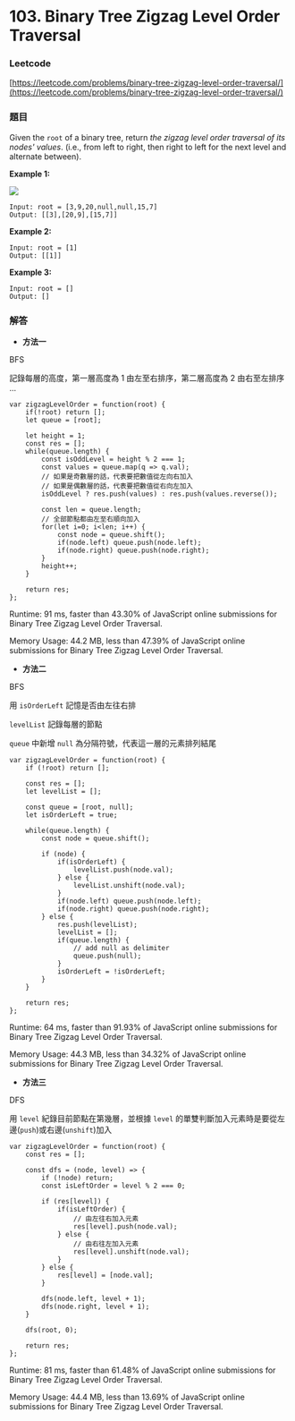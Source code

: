 # 103. Binary Tree Zigzag Level Order Traversal

### Leetcode

[https://leetcode.com/problems/binary-tree-zigzag-level-order-traversal/](https://leetcode.com/problems/binary-tree-zigzag-level-order-traversal/)

### 題目

Given the `root` of a binary tree, return _the zigzag level order traversal of its nodes' values_. (i.e., from left to right, then right to left for the next level and alternate between).

&#x20;

**Example 1:**

![](https://assets.leetcode.com/uploads/2021/02/19/tree1.jpg)

```
Input: root = [3,9,20,null,null,15,7]
Output: [[3],[20,9],[15,7]]
```

**Example 2:**

```
Input: root = [1]
Output: [[1]]
```

**Example 3:**

```
Input: root = []
Output: []
```

### 解答 <a href="#ti-jie" id="ti-jie"></a>

* **方法一**

BFS

記錄每層的高度，第一層高度為 1 由左至右排序，第二層高度為 2 由右至左排序 ...

```
var zigzagLevelOrder = function(root) {
    if(!root) return [];
    let queue = [root];
    
    let height = 1;
    const res = [];
    while(queue.length) {
        const isOddLevel = height % 2 === 1;
        const values = queue.map(q => q.val);
        // 如果是奇數層的話，代表要把數值從左向右加入
        // 如果是偶數層的話，代表要把數值從右向左加入
        isOddLevel ? res.push(values) : res.push(values.reverse());
        
        const len = queue.length;
        // 全部節點都由左至右順向加入
        for(let i=0; i<len; i++) {
            const node = queue.shift();
            if(node.left) queue.push(node.left);
            if(node.right) queue.push(node.right);
        }
        height++;
    }
    
    return res;
};
```

Runtime: 91 ms, faster than 43.30% of JavaScript online submissions for Binary Tree Zigzag Level Order Traversal.

Memory Usage: 44.2 MB, less than 47.39% of JavaScript online submissions for Binary Tree Zigzag Level Order Traversal.

* **方法二**

BFS

用 `isOrderLeft` 記憶是否由左往右排

`levelList` 記錄每層的節點

`queue` 中新增 `null` 為分隔符號，代表這一層的元素排列結尾&#x20;

```
var zigzagLevelOrder = function(root) {
    if (!root) return [];
    
    const res = [];
    let levelList = [];
    
    const queue = [root, null];
    let isOrderLeft = true;
    
    while(queue.length) {
        const node = queue.shift();
        
        if (node) {
            if(isOrderLeft) {
                levelList.push(node.val);
            } else {
                levelList.unshift(node.val);
            }
            if(node.left) queue.push(node.left);
            if(node.right) queue.push(node.right);
        } else {
            res.push(levelList);
            levelList = [];
            if(queue.length) {
                // add null as delimiter
                queue.push(null);
            }
            isOrderLeft = !isOrderLeft;
        }
    }
    
    return res;
};
```

Runtime: 64 ms, faster than 91.93% of JavaScript online submissions for Binary Tree Zigzag Level Order Traversal.

Memory Usage: 44.3 MB, less than 34.32% of JavaScript online submissions for Binary Tree Zigzag Level Order Traversal.

* **方法三**

DFS

用 `level` 紀錄目前節點在第幾層，並根據 `level` 的單雙判斷加入元素時是要從左邊(`push`)或右邊(`unshift`)加入

```
var zigzagLevelOrder = function(root) {
    const res = [];
    
    const dfs = (node, level) => {
        if (!node) return;
        const isLeftOrder = level % 2 === 0;
        
        if (res[level]) {
            if(isLeftOrder) {
                // 由左往右加入元素
                res[level].push(node.val);
            } else {
                // 由右往左加入元素
                res[level].unshift(node.val);
            }
        } else {
            res[level] = [node.val];
        }
        
        dfs(node.left, level + 1);
        dfs(node.right, level + 1);
    }
    
    dfs(root, 0);
    
    return res;
};
```

Runtime: 81 ms, faster than 61.48% of JavaScript online submissions for Binary Tree Zigzag Level Order Traversal.

Memory Usage: 44.4 MB, less than 13.69% of JavaScript online submissions for Binary Tree Zigzag Level Order Traversal.
